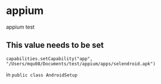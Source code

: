 # appium
appium test

## This value needs to be set
`capabilities.setCapability("app", "/Users/mqu08/Documents/test/appium/apps/selendroid.apk")`

in 
`public class AndroidSetup`
